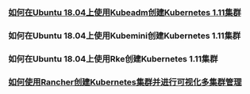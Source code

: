 ### [如何在Ubuntu 18.04上使用Kubeadm创建Kubernetes 1.11集群](https://github.com/anypm/kubernetes-tutorials-series/blob/master/how-to-create-a-kubernetes-1-11-cluster-using-kubeadm-on-ubuntu-18-04.md)
### 如何在Ubuntu 18.04上使用Kubemini创建Kubernetes 1.11集群
### 如何在Ubuntu 18.04上使用Rke创建Kubernetes 1.11集群
### [如何使用Rancher创建Kubernetes集群并进行可视化多集群管理](https://github.com/anypm/kubernetes-tutorials-series/blob/master/how-to-create-a-kubernetes-1-11-cluster-using-rancher-and-manage-clusters.md)
